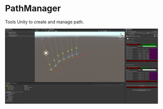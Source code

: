 # PathManager
Tools Unity to create and manage path.


![](https://github.com/OlivierArgentieri/PathManager/blob/master/Capture/PathManager.PNG)
